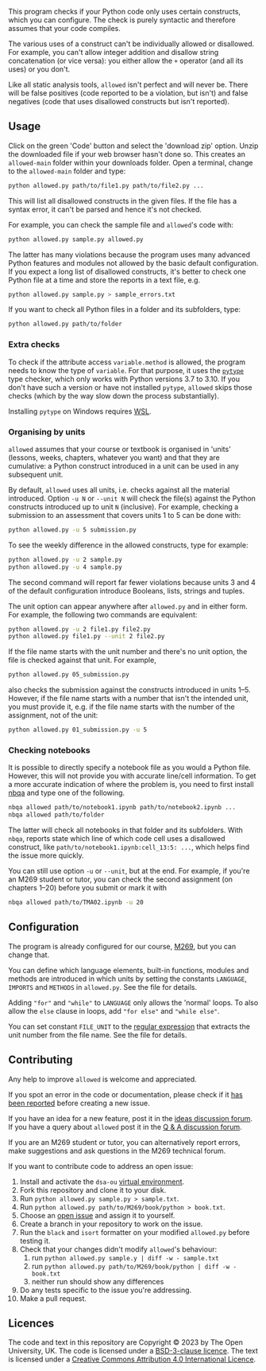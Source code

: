 This program checks if your Python code only uses certain constructs,
which you can configure.
The check is purely syntactic and therefore assumes that your code compiles.

The various uses of a construct can't be individually allowed or disallowed.
For example, you can't allow integer addition
and disallow string concatenation (or vice versa): you either allow
the `+` operator (and all its uses) or you don't.

Like all static analysis tools, `allowed` isn't perfect and will never be.
There will be false positives (code reported to be a violation, but isn't)
and false negatives (code that uses disallowed constructs but isn't reported).

## Usage
Click on the green 'Code' button and select the 'download zip' option.
Unzip the downloaded file if your web browser hasn't done so.
This creates an `allowed-main` folder within your downloads folder.
Open a terminal, change to the `allowed-main` folder and type:
```bash
python allowed.py path/to/file1.py path/to/file2.py ...
```
This will list all disallowed constructs in the given files.
If the file has a syntax error, it can't be parsed and hence it's not checked.

For example, you can check the sample file and `allowed`'s code with:
```bash
python allowed.py sample.py allowed.py
```
The latter has many violations because the program uses many advanced
Python features and modules not allowed by the basic default configuration.
If you expect a long list of disallowed constructs, it's better to
check one Python file at a time and store the reports in a text file, e.g.
```bash
python allowed.py sample.py > sample_errors.txt
```
If you want to check all Python files in a folder and its subfolders, type:
```bash
python allowed.py path/to/folder
```

### Extra checks

To check if the attribute access `variable.method` is allowed,
the program needs to know the type of `variable`. For that purpose, it uses
the [`pytype`](https://google.github.io/pytype) type checker,
which only works with Python versions 3.7 to 3.10.
If you don't have such a version or have not installed `pytype`,
`allowed` skips those checks (which by the way slow down the process substantially).

Installing `pytype` on Windows requires [WSL](https://learn.microsoft.com/en-us/windows/wsl/).

### Organising by units

`allowed` assumes that your course or textbook is organised in 'units'
(lessons, weeks, chapters, whatever you want) and that they are cumulative:
a Python construct introduced in a unit can be used in any subsequent unit.

By default, `allowed` uses all units, i.e. checks against all the material introduced.
Option `-u N` or `--unit N` will check the file(s) against
the Python constructs introduced up to unit `N` (inclusive).
For example, checking a submission to an assessment that covers units 1 to 5
can be done with:
```bash
python allowed.py -u 5 submission.py
```
To see the weekly difference in the allowed constructs, type for example:
```bash
python allowed.py -u 2 sample.py
python allowed.py -u 4 sample.py
```
The second command will report far fewer violations because units 3 and 4 of
the default configuration introduce Booleans, lists, strings and tuples.

The unit option can appear anywhere after `allowed.py` and in either form.
For example, the following two commands are equivalent:
```bash
python allowed.py -u 2 file1.py file2.py
python allowed.py file1.py --unit 2 file2.py
```

If the file name starts with the unit number and there's no unit option,
the file is checked against that unit. For example,
```bash
python allowed.py 05_submission.py
```
also checks the submission against the constructs introduced in units 1–5.
However, if the file name starts with a number that isn't the intended unit,
you must provide it,
e.g. if the file name starts with the number of the assignment, not of the unit:
```bash
python allowed.py 01_submission.py -u 5
```

### Checking notebooks
It is possible to directly specify a notebook file as you would a Python file. However, this will not provide you with accurate line/cell information. To get a more accurate indication of where the problem is, you need to first install [nbqa](https://http://nbqa.readthedocs.io) and type one of the following.
```bash
nbqa allowed path/to/notebook1.ipynb path/to/notebook2.ipynb ...
nbqa allowed path/to/folder
```
The latter will check all notebooks in that folder and its subfolders.
With `nbqa`, reports state which line of which code cell uses a disallowed construct,
like `path/to/notebook1.ipynb:cell_13:5: ...`, which helps find the issue more quickly.

You can still use option `-u` or `--unit`, but at the end.
For example, if you're an M269 student or tutor, you can check the
second assignment (on chapters 1–20) before you submit or mark it with
```bash
nbqa allowed path/to/TMA02.ipynb -u 20
```

## Configuration
The program is already configured for our course,
[M269](https://www.open.ac.uk/courses/modules/m269), but you can change that.

You can define which language elements, built-in functions, modules and methods
are introduced in which units by setting the constants
`LANGUAGE`, `IMPORTS` and `METHODS` in `allowed.py`.
See the file for details.

Adding `"for"` and `"while"` to `LANGUAGE` only allows the 'normal' loops.
To also allow the `else` clause in loops, add `"for else"` and `"while else"`.

You can set constant `FILE_UNIT` to the
[regular expression](https://docs.python.org/3/howto/regex.html)
that extracts the unit number from the file name. See the file for details.

## Contributing
Any help to improve `allowed` is welcome and appreciated.

If you spot an error in the code or documentation, please check if it
[has been reported](https://github.com/dsa-ou/allowed/issues)
before creating a new issue.

If you have an idea for a new feature, post it in the
[ideas discussion forum](https://github.com/dsa-ou/allowed/discussions/categories/ideas).
If you have a query about `allowed` post it in the
[Q & A discussion forum](https://github.com/dsa-ou/allowed/discussions/categories/q-a).

If you are an M269 student or tutor, you can alternatively report errors,
make suggestions and ask questions in the M269 technical forum.

If you want to contribute code to address an open issue:

1. Install and activate the `dsa-ou` [virtual environment](https://github.com/dsa-ou/virtual-env).
2. Fork this repository and clone it to your disk.
3. Run `python allowed.py sample.py > sample.txt`.
4. Run `python allowed.py path/to/M269/book/python > book.txt`.
5. Choose an [open issue](https://github.com/dsa-ou/allowed/issues) and assign it to yourself.
6. Create a branch in your repository to work on the issue.
7. Run the `black` and `isort` formatter on your modified `allowed.py` before testing it.
8. Check that your changes didn't modify `allowed`'s behaviour:
   1. run `python allowed.py sample.y | diff -w - sample.txt`
   2. run `python allowed.py path/to/M269/book/python | diff -w - book.txt`
   3. neither run should show any differences
9. Do any tests specific to the issue you're addressing.
10. Make a pull request.

## Licences

The code and text in this repository are
Copyright © 2023 by The Open University, UK.
The code is licensed under a [BSD-3-clause licence](LICENCE.MD).
The text is licensed under a
[Creative Commons Attribution 4.0 International Licence](http://creativecommons.org/licenses/by/4.0).
